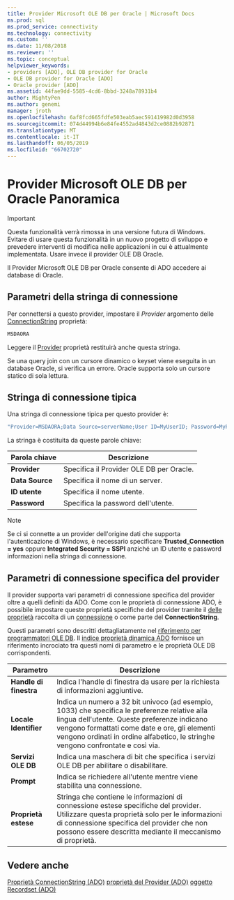 ```yaml
---
title: Provider Microsoft OLE DB per Oracle | Microsoft Docs
ms.prod: sql
ms.prod_service: connectivity
ms.technology: connectivity
ms.custom: ''
ms.date: 11/08/2018
ms.reviewer: ''
ms.topic: conceptual
helpviewer_keywords:
- providers [ADO], OLE DB provider for Oracle
- OLE DB provider for Oracle [ADO]
- Oracle provider [ADO]
ms.assetid: 44fae9dd-5585-4cd6-8bbd-3248a78931b4
author: MightyPen
ms.author: genemi
manager: jroth
ms.openlocfilehash: 6af8fcd665fdfe503eab5aec591419982d0d3958
ms.sourcegitcommit: 074d44994b6e84fe4552ad4843d2ce0882b92871
ms.translationtype: MT
ms.contentlocale: it-IT
ms.lasthandoff: 06/05/2019
ms.locfileid: "66702720"
---
```

# <a name="microsoft-ole-db-provider-for-oracle-overview"></a>Provider Microsoft OLE DB per Oracle Panoramica
> [!IMPORTANT]
>  Questa funzionalità verrà rimossa in una versione futura di Windows. Evitare di usare questa funzionalità in un nuovo progetto di sviluppo e prevedere interventi di modifica nelle applicazioni in cui è attualmente implementata. Usare invece il provider OLE DB Oracle.

 Il Provider Microsoft OLE DB per Oracle consente di ADO accedere ai database di Oracle.

## <a name="connection-string-parameters"></a>Parametri della stringa di connessione
 Per connettersi a questo provider, impostare il *Provider* argomento delle [ConnectionString](../../../ado/reference/ado-api/connectionstring-property-ado.md) proprietà:

```vb
MSDAORA
```

 Leggere il [Provider](../../../ado/reference/ado-api/provider-property-ado.md) proprietà restituirà anche questa stringa.

 Se una query join con un cursore dinamico o keyset viene eseguita in un database Oracle, si verifica un errore. Oracle supporta solo un cursore statico di sola lettura.

## <a name="typical-connection-string"></a>Stringa di connessione tipica
 Una stringa di connessione tipica per questo provider è:

```vb
"Provider=MSDAORA;Data Source=serverName;User ID=MyUserID; Password=MyPassword;"
```

 La stringa è costituita da queste parole chiave:

|Parola chiave|Descrizione|
|-------------|-----------------|
|**Provider**|Specifica il Provider OLE DB per Oracle.|
|**Data Source**|Specifica il nome di un server.|
|**ID utente**|Specifica il nome utente.|
|**Password**|Specifica la password dell'utente.|

> [!NOTE]
>  Se ci si connette a un provider dell'origine dati che supporta l'autenticazione di Windows, è necessario specificare **Trusted_Connection = yes** oppure **Integrated Security = SSPI** anziché un ID utente e password informazioni nella stringa di connessione.

## <a name="provider-specific-connection-parameters"></a>Parametri di connessione specifica del provider
 Il provider supporta vari parametri di connessione specifica del provider oltre a quelli definiti da ADO. Come con le proprietà di connessione ADO, è possibile impostare queste proprietà specifiche del provider tramite il [delle proprietà](../../../ado/reference/ado-api/properties-collection-ado.md) raccolta di un [connessione](../../../ado/reference/ado-api/connection-object-ado.md) o come parte del **ConnectionString**.

 Questi parametri sono descritti dettagliatamente nel [riferimento per programmatori OLE DB](https://msdn.microsoft.com/3c5e2dd5-35e5-4a93-ac3a-3818bb43bbf8). Il [indice proprietà dinamica ADO](../../../ado/reference/ado-api/ado-dynamic-property-index.md) fornisce un riferimento incrociato tra questi nomi di parametro e le proprietà OLE DB corrispondenti.

|Parametro|Descrizione|
|---------------|-----------------|
|**Handle di finestra**|Indica l'handle di finestra da usare per la richiesta di informazioni aggiuntive.|
|**Locale Identifier**|Indica un numero a 32 bit univoco (ad esempio, 1033) che specifica le preferenze relative alla lingua dell'utente. Queste preferenze indicano vengono formattati come date e ore, gli elementi vengono ordinati in ordine alfabetico, le stringhe vengono confrontate e così via.|
|**Servizi OLE DB**|Indica una maschera di bit che specifica i servizi OLE DB per abilitare o disabilitare.|
|**Prompt**|Indica se richiedere all'utente mentre viene stabilita una connessione.|
|**Proprietà estese**|Stringa che contiene le informazioni di connessione estese specifiche del provider. Utilizzare questa proprietà solo per le informazioni di connessione specifica del provider che non possono essere descritta mediante il meccanismo di proprietà.|

## <a name="see-also"></a>Vedere anche
 [Proprietà ConnectionString (ADO)](../../../ado/reference/ado-api/connectionstring-property-ado.md) [proprietà del Provider (ADO)](../../../ado/reference/ado-api/provider-property-ado.md) [oggetto Recordset (ADO)](../../../ado/reference/ado-api/recordset-object-ado.md)

